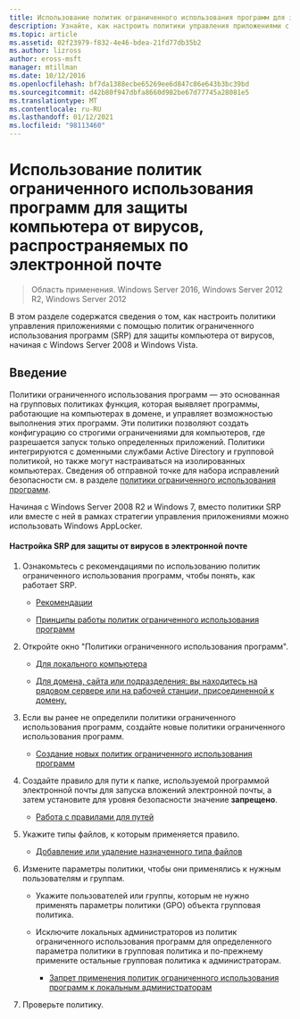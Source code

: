 ```yaml
---
title: Использование политик ограниченного использования программ для защиты компьютера от вирусов, распространяемых по электронной почте
description: Узнайте, как настроить политики управления приложениями с помощью политик ограниченного использования программ (SRP), чтобы защитить компьютер от вируса электронной почты, начиная с Windows Server 2008 и Windows Vista.
ms.topic: article
ms.assetid: 02f23979-f832-4e46-bdea-21fd77db35b2
ms.author: lizross
author: eross-msft
manager: mtillman
ms.date: 10/12/2016
ms.openlocfilehash: bf7da1388ecbe65269ee6d847c86e643b3bc39bd
ms.sourcegitcommit: d42b80f947dbfa8660d982be67d77745a28081e5
ms.translationtype: MT
ms.contentlocale: ru-RU
ms.lasthandoff: 01/12/2021
ms.locfileid: "98113460"
---
```

# <a name="use-software-restriction-policies-to-help-protect-your-computer-against-an-email-virus"></a>Использование политик ограниченного использования программ для защиты компьютера от вирусов, распространяемых по электронной почте

>Область применения. Windows Server 2016, Windows Server 2012 R2, Windows Server 2012

В этом разделе содержатся сведения о том, как настроить политики управления приложениями с помощью политик ограниченного использования программ (SRP) для защиты компьютера от вирусов, начиная с Windows Server 2008 и Windows Vista.

## <a name="introduction"></a>Введение
Политики ограниченного использования программ — это основанная на групповых политиках функция, которая выявляет программы, работающие на компьютерах в домене, и управляет возможностью выполнения этих программ. Эти политики позволяют создать конфигурацию со строгими ограничениями для компьютеров, где разрешается запуск только определенных приложений. Политики интегрируются с доменными службами Active Directory и групповой политикой, но также могут настраиваться на изолированных компьютерах. Сведения об отправной точке для набора исправлений безопасности см. в разделе [политики ограниченного использования программ](software-restriction-policies.md).

Начиная с Windows Server 2008 R2 и Windows 7, вместо политики SRP или вместе с ней в рамках стратегии управления приложениями можно использовать Windows AppLocker.

#### <a name="configure-srp-to-help-protect-against-an-e-mail-virus"></a>Настройка SRP для защиты от вирусов в электронной почте

1.  Ознакомьтесь с рекомендациями по использованию политик ограниченного использования программ, чтобы понять, как работает SRP.

    -   [Рекомендации](software-restriction-policies-technical-overview.md#BKMK_Best_Practices)

    -   [Принципы работы политик ограниченного использования программ](/previous-versions/windows/it-pro/windows-server-2003/cc786941(v=ws.10))

2.  Откройте окно "Политики ограниченного использования программ".

    -   [Для локального компьютера](administer-software-restriction-policies.md#BKMK_1)

    -   [Для домена, сайта или подразделения: вы находитесь на рядовом сервере или на рабочей станции, присоединенной к домену.](administer-software-restriction-policies.md#BKMK_2)

3.  Если вы ранее не определили политики ограниченного использования программ, создайте новые политики ограниченного использования программ.

    -   [Создание новых политик ограниченного использования программ](administer-software-restriction-policies.md#BKMK_Create_SRP)

4.  Создайте правило для пути к папке, используемой программой электронной почты для запуска вложений электронной почты, а затем установите для уровня безопасности значение **запрещено**.

    -   [Работа с правилами для путей](work-with-software-restriction-policies-rules.md#BKMK_Path_Rules)

5.  Укажите типы файлов, к которым применяется правило.

    -   [Добавление или удаление назначенного типа файлов](administer-software-restriction-policies.md#BKMK_Add_Del)

6.  Измените параметры политики, чтобы они применялись к нужным пользователям и группам.

    -   Укажите пользователей или группы, которым не нужно применять параметры политики (GPO) объекта групповая политика.

    -   Исключите локальных администраторов из политик ограниченного использования программ для определенного параметра политики в групповая политика и по-прежнему примените остальные групповая политика к администраторам.

        -   [Запрет применения политик ограниченного использования программ к локальным администраторам](administer-software-restriction-policies.md#BKMK_Prevent_Admin)

7.  Проверьте политику.
